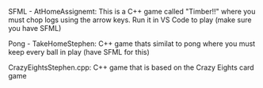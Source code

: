 SFML - AtHomeAssignemt:
This is a C++ game called "Timber!!" where you must chop logs using the arrow keys. Run it in VS Code to play
(make sure you have SFML)

Pong - TakeHomeStephen:
C++ game thats similat to pong where you must keep every ball in play
(have SFML for this)

CrazyEightsStephen.cpp:
C++ game that is based on the Crazy Eights card game
